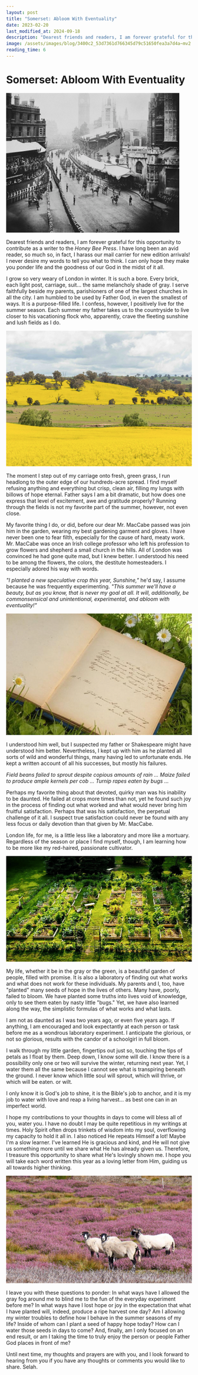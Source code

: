 ```yaml
---
layout: post
title: "Somerset: Abloom With Eventuality"
date: 2023-02-20
last_modified_at: 2024-09-18
description: "Dearest friends and readers, I am forever grateful for this opportunity to contribute as a writer to the Honey Bee Press. I have long been an avid reader, so much so, in fact, I h…"
image: /assets/images/blog/3400c2_53d7361d766345d79c51650fea3a7d4a~mv2.png
reading_time: 6
---
```

# Somerset: Abloom With Eventuality
![ree](/assets/images/blog/3400c2_53d7361d766345d79c51650fea3a7d4a~mv2.png)

Dearest friends and readers, I am forever grateful for this opportunity to contribute as a writer to the _Honey Bee Press_. I have long been an avid reader, so much so, in fact, I harass our mail carrier for new edition arrivals! I never desire my words to tell you what to think. I can only hope they make you ponder life and the goodness of our God in the midst of it all.

I grow so very weary of London in winter. It is such a bore. Every brick, each light post, carriage, suit... the same melancholy shade of gray. I serve faithfully beside my parents, parishioners of one of the largest churches in all the city. I am humbled to be used by Father God, in even the smallest of ways. It is a purpose-filled life. I confess, however, I positively live for the summer season. Each summer my father takes us to the countryside to live closer to his vacationing flock who, apparently, crave the fleeting sunshine and lush fields as I do.

![ree](/assets/images/blog/3400c2_72c89866bda24a60970d25aa39963053~mv2.png)

The moment I step out of my carriage onto fresh, green grass, I run headlong to the outer edge of our hundreds-acre spread. I find myself refusing anything and everything but crisp, clean air, filling my lungs with billows of hope eternal. Father says I am a bit dramatic, but how does one express that level of excitement, awe and gratitude properly? Running through the fields is not my favorite part of the summer, however, not even close.

My favorite thing I do, or did, before our dear Mr. MacCabe passed was join him in the garden, wearing my best gardening garment and gloves. I have never been one to fear filth, especially for the cause of hard, meaty work. Mr. MacCabe was once an Irish college professor who left his profession to grow flowers and shepherd a small church in the hills. All of London was convinced he had gone quite mad, but I knew better. I understood his need to be among the flowers, the colors, the destitute homesteaders. I especially adored his way with words.

_"I planted a new speculative crop this year, Sunshine,"_ he'd say, I assume because he was frequently experimenting. _"This summer we'll have a beauty, but as you know, that is never my goal at all. It will, additionally, be commonsensical and unintentional, experimental, and abloom with eventuality!"_

![ree](/assets/images/blog/3400c2_191529db5cef4a1dbe1599cdb7bd1d5b~mv2.png)

I understood him well, but I suspected my father or Shakespeare might have understood him better. Nevertheless, I kept up with him as he planted all sorts of wild and wonderful things, many having led to unfortunate ends. He kept a written account of all his successes, but mostly his failures.

_Field beans failed to sprout despite copious amounts of rain ... Maize failed to produce ample kernels per cob ... Turnip rapes eaten by bugs ..._

Perhaps my favorite thing about that devoted, quirky man was his inability to be daunted. He failed at crops more times than not, yet he found such joy in the process of finding out what worked and what would never bring him fruitful satisfaction. Perhaps that was his satisfaction, the perpetual challenge of it all. I suspect true satisfaction could never be found with any less focus or daily devotion than that given by Mr. MacCabe.

London life, for me, is a little less like a laboratory and more like a mortuary. Regardless of the season or place I find myself, though, I am learning how to be more like my red-haired, passionate cultivator.

![ree](/assets/images/blog/3400c2_5372005c876e4e3c93b34f63847bcc9a~mv2.png)

My life, whether it be in the gray or the green, is a beautiful garden of people, filled with promise. It is also a laboratory of finding out what works and what does not work for these individuals. My parents and I, too, have "planted" many seeds of hope in the lives of others. Many have, poorly, failed to bloom. We have planted some truths into lives void of knowledge, only to see them eaten by nasty little "bugs." Yet, we have also learned along the way, the simplistic formulas of what works and what lasts.

I am not as daunted as I was two years ago, or even five years ago. If anything, I am encouraged and look expectantly at each person or task before me as a wondrous laboratory experiment. I anticipate the glorious, or not so glorious, results with the candor of a schoolgirl in full bloom.

I walk through my little garden, fingertips out just so, touching the tips of petals as I float by them. Deep down, I know some will die. I know there is a possibility only one or two will survive the winter, returning next year. Yet, I water them all the same because I cannot see what is transpiring beneath the ground. I never know which little soul will sprout, which will thrive, or which will be eaten. or wilt.

I only know it is God's job to shine, it is the Bible's job to anchor, and it is my job to water with love and reap a living harvest... as best one can in an imperfect world.

I hope my contributions to your thoughts in days to come will bless all of you, water you. I have no doubt I may be quite repetitious in my writings at times. Holy Spirit often drops trinkets of wisdom into my soul, overflowing my capacity to hold it all in. I also noticed He repeats Himself a lot! Maybe I'm a slow learner. I've learned He is gracious and kind, and He will not give us something more until we share what He has already given us. Therefore, I treasure this opportunity to share what He's lovingly shown me. I hope you will take each word written this year as a loving letter from Him, guiding us all towards higher thinking.

![ree](/assets/images/blog/3400c2_6c0b476a0dec48828b99cc20e1125e20~mv2.png)

I leave you with these questions to ponder: In what ways have I allowed the gray fog around me to blind me to the fun of the everyday experiment before me? In what ways have I lost hope or joy in the expectation that what I have planted will, indeed, produce a ripe harvest one day? Am I allowing my winter troubles to define how I behave in the summer seasons of my life? Inside of whom can I plant a seed of happy hope today? How can I water those seeds in days to come? And, finally, am I only focused on an end result, or am I taking the time to truly enjoy the person or people Father God places in front of me?

Until next time, my thoughts and prayers are with you, and I look forward to hearing from you if you have any thoughts or comments you would like to share. Selah.
